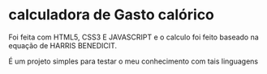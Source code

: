 # calculadora de Gasto calórico 

Foi feita com HTML5, CSS3 E JAVASCRIPT e o calculo foi feito baseado na equação de HARRIS BENEDICIT.

 É um projeto simples para testar o meu conhecimento com tais linguagens


